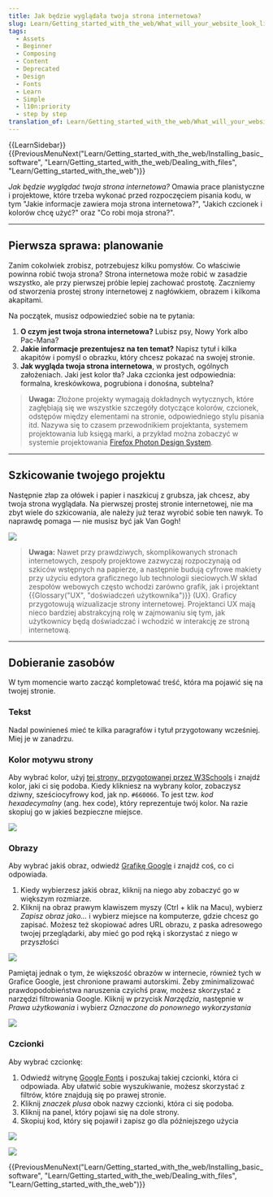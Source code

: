 ```yaml
---
title: Jak będzie wyglądała twoja strona internetowa?
slug: Learn/Getting_started_with_the_web/What_will_your_website_look_like
tags:
  - Assets
  - Beginner
  - Composing
  - Content
  - Deprecated
  - Design
  - Fonts
  - Learn
  - Simple
  - l10n:priority
  - step by step
translation_of: Learn/Getting_started_with_the_web/What_will_your_website_look_like
---
```

{{LearnSidebar}}{{PreviousMenuNext("Learn/Getting_started_with_the_web/Installing_basic_software", "Learn/Getting_started_with_the_web/Dealing_with_files", "Learn/Getting_started_with_the_web")}}

_Jak będzie wyglądać twoja strona internetowa?_ Omawia prace planistyczne i projektowe, które trzeba wykonać przed rozpoczęciem pisania kodu, w tym "Jakie informacje zawiera moja strona internetowa?", "Jakich czcionek i kolorów chcę użyć?" oraz "Co robi moja strona?".

---

## Pierwsza sprawa: planowanie

Zanim cokolwiek zrobisz, potrzebujesz kilku pomysłów. Co właściwie powinna robić twoja strona? Strona internetowa może robić w zasadzie wszystko, ale przy pierwszej próbie lepiej zachować prostotę. Zaczniemy od stworzenia prostej strony internetowej z nagłówkiem, obrazem i kilkoma akapitami.

Na początek, musisz odpowiedzieć sobie na te pytania:

1.  **O czym jest twoja strona internetowa?** Lubisz psy, Nowy York albo Pac-Mana?
2.  **Jakie informacje prezentujesz na ten temat?** Napisz tytuł i kilka akapitów i pomyśl o obrazku, który chcesz pokazać na swojej stronie.
3.  **Jak wygląda twoja strona internetowa**, w prostych, ogólnych założeniach. Jaki jest kolor tła? Jaka czcionka jest odpowiednia: formalna, kreskówkowa, pogrubiona i donośna, subtelna?

> **Uwaga:** Złożone projekty wymagają dokładnych wytycznych, które zagłębiają się we wszystkie szczegóły dotyczące kolorów, czcionek, odstępów między elementami na stronie, odpowiedniego stylu pisania itd. Nazywa się to czasem przewodnikiem projektanta, systemem projektowania lub księgą marki, a przykład można zobaczyć w systemie projektowania [Firefox Photon Design System](https://design.firefox.com/photon/).

---

## Szkicowanie twojego projektu

Następnie złap za ołówek i papier i naszkicuj z grubsza, jak chcesz, aby twoja strona wyglądała. Na pierwszej prostej stronie internetowej, nie ma zbyt wiele do szkicowania, ale należy już teraz wyrobić sobie ten nawyk. To naprawdę pomaga — nie musisz być jak Van Gogh!

![](https://mdn.mozillademos.org/files/9239/website-drawing-scan.png)

> **Uwaga:** Nawet przy prawdziwych, skomplikowanych stronach internetowych, zespoły projektowe zazwyczaj rozpoczynają od szkiców wstępnych na papierze, a następnie budują cyfrowe makiety przy użyciu edytora graficznego lub technologii sieciowych.W skład zespołów webowych często wchodzi zarówno grafik, jak i projektant {{Glossary("UX", "doświadczeń użytkownika")}} (UX). Graficy przygotowują wizualizacje strony internetowej. Projektanci UX mają nieco bardziej abstrakcyjną rolę w zajmowaniu się tym, jak użytkownicy będą doświadczać i wchodzić w interakcję ze stroną internetową.

---

## Dobieranie zasobów

W tym momencie warto zacząć kompletować treść, która ma pojawić się na twojej stronie.

### Tekst

Nadal powinieneś mieć te kilka paragrafów i tytuł przygotowany wcześniej. Miej je w zanadrzu.

### Kolor motywu strony

Aby wybrać kolor, użyj [tej strony, przygotowanej przez W3Schools](https://www.w3schools.com/colors/colors_picker.asp) i znajdź kolor, jaki ci się podoba. Kiedy klikniesz na wybrany kolor, zobaczysz dziwny, sześciocyfrowy kod, jak np. `#660066`. To jest tzw. _kod_ _hexadecymalny_ (ang. hex code), który reprezentuje twój kolor. Na razie skopiuj go w jakieś bezpieczne miejsce.

![](https://mdn.mozillademos.org/files/8975/Screenshot%20from%202014-11-03%2017:40:49.png)

### Obrazy

Aby wybrać jakiś obraz, odwiedź [Grafikę Google](https://www.google.com/imghp?gws_rd=ssl) i znajdź coś, co ci odpowiada.

1.  Kiedy wybierzesz jakiś obraz, kliknij na niego aby zobaczyć go w większym rozmiarze.
2.  Kliknij na obraz prawym klawiszem myszy (Ctrl + klik na Macu), wybierz _Zapisz obraz jako..._ i wybierz miejsce na komputerze, gdzie chcesz go zapisać. Możesz też skopiować adres URL obrazu, z paska adresowego twojej przeglądarki, aby mieć go pod ręką i skorzystać z niego w przyszłości

![](https://media.prod.mdn.mozit.cloud/attachments/2019/04/30/16599/62acc9942836dde3dac0a857fcd7dcd9/updated-google-images.png)

Pamiętaj jednak o tym, że większość obrazów w internecie, również tych w Grafice Google, jest chronione prawami autorskimi. Żeby zminimalizować prawdopodobieństwa naruszenia czyichś praw, możesz skorzystać z narzędzi filtrowania Google. Kliknij w przycisk _Narzędzia_, następnie w _Prawa użytkowania_ i wybierz _Oznaczone do ponownego wykorzystania_

![](https://media.prod.mdn.mozit.cloud/attachments/2019/04/30/16598/93d8101cce495b0149b51d452ed97f31/updated-google-images-licensing.png)

### Czcionki

Aby wybrać czcionkę:

1.  Odwiedź witrynę [Google Fonts](http://www.google.com/fonts) i poszukaj takiej czcionki, która ci odpowiada. Aby ułatwić sobie wyszukiwanie, możesz skorzystać z filtrów, które znajdują się po prawej stronie.
2.  Kliknij _znaczek plusa_ obok nazwy czcionki, która ci się podoba.
3.  Kliknij na panel, który pojawi się na dole strony.
4.  Skopiuj kod, który się pojawił i zapisz go dla późniejszego użycia

![](https://media.prod.mdn.mozit.cloud/attachments/2016/09/12/13871/4b391a133a9f3a7ab34476d70c0b16a2/font1.png)

![](https://media.prod.mdn.mozit.cloud/attachments/2016/09/12/13873/acf07297222686c37649eda5c1e4b8e2/font2.png)

{{PreviousMenuNext("Learn/Getting_started_with_the_web/Installing_basic_software", "Learn/Getting_started_with_the_web/Dealing_with_files", "Learn/Getting_started_with_the_web")}}
